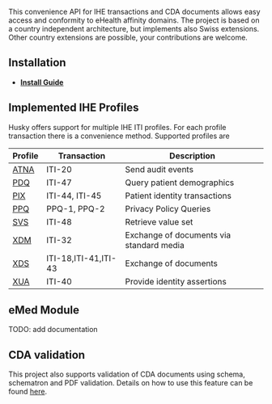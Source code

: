 This convenience API for IHE transactions and CDA documents allows easy access and conformity to eHealth affinity domains. The project is based on a country independent architecture, but implements also Swiss extensions. Other country extensions are possible, your contributions are welcome. 

## Installation

- **[Install Guide](docs/Installation.md)**

## Implemented IHE Profiles

Husky offers support for multiple IHE ITI profiles. For each profile transaction there is a convenience method. Supported profiles are

| Profile             | Transaction          | Description                              |
| ------------------- | -------------------- | ---------------------------------------- |
| [ATNA](docs/ATNA.md)| ITI-20               | Send audit events                        |
| [PDQ](docs/PDQ.md)  | ITI-47               | Query patient demographics               |
| [PIX](docs/PIX.md)  | ITI-44, ITI-45       | Patient identity transactions            |
| [PPQ](docs/PPQ.md)  | PPQ-1, PPQ-2         | Privacy Policy Queries                   |
| [SVS](docs/SVS.md)  | ITI-48               | Retrieve value set                       |
| [XDM](docs/XDM.md)  | ITI-32               | Exchange of documents via standard media |
| [XDS](docs/XDS.md)  | ITI-18,ITI-41,ITI-43 | Exchange of documents                    |
| [XUA](docs/XUA.md)  | ITI-40               | Provide identity assertions              |

## eMed Module
TODO: add documentation

## CDA validation

This project also supports validation of CDA documents using schema, schematron and PDF validation. Details on how to use this feature can be found [here](docs/CDA_Validation.md).
